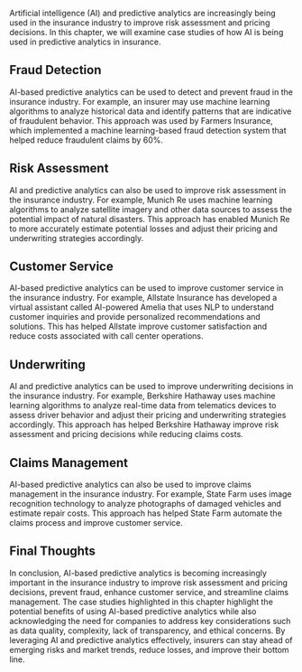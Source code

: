 
Artificial intelligence (AI) and predictive analytics are increasingly being used in the insurance industry to improve risk assessment and pricing decisions. In this chapter, we will examine case studies of how AI is being used in predictive analytics in insurance.

Fraud Detection
---------------

AI-based predictive analytics can be used to detect and prevent fraud in the insurance industry. For example, an insurer may use machine learning algorithms to analyze historical data and identify patterns that are indicative of fraudulent behavior. This approach was used by Farmers Insurance, which implemented a machine learning-based fraud detection system that helped reduce fraudulent claims by 60%.

Risk Assessment
---------------

AI and predictive analytics can also be used to improve risk assessment in the insurance industry. For example, Munich Re uses machine learning algorithms to analyze satellite imagery and other data sources to assess the potential impact of natural disasters. This approach has enabled Munich Re to more accurately estimate potential losses and adjust their pricing and underwriting strategies accordingly.

Customer Service
----------------

AI-based predictive analytics can be used to improve customer service in the insurance industry. For example, Allstate Insurance has developed a virtual assistant called AI-powered Amelia that uses NLP to understand customer inquiries and provide personalized recommendations and solutions. This has helped Allstate improve customer satisfaction and reduce costs associated with call center operations.

Underwriting
------------

AI and predictive analytics can be used to improve underwriting decisions in the insurance industry. For example, Berkshire Hathaway uses machine learning algorithms to analyze real-time data from telematics devices to assess driver behavior and adjust their pricing and underwriting strategies accordingly. This approach has helped Berkshire Hathaway improve risk assessment and pricing decisions while reducing claims costs.

Claims Management
-----------------

AI-based predictive analytics can also be used to improve claims management in the insurance industry. For example, State Farm uses image recognition technology to analyze photographs of damaged vehicles and estimate repair costs. This approach has helped State Farm automate the claims process and improve customer service.

Final Thoughts
--------------

In conclusion, AI-based predictive analytics is becoming increasingly important in the insurance industry to improve risk assessment and pricing decisions, prevent fraud, enhance customer service, and streamline claims management. The case studies highlighted in this chapter highlight the potential benefits of using AI-based predictive analytics while also acknowledging the need for companies to address key considerations such as data quality, complexity, lack of transparency, and ethical concerns. By leveraging AI and predictive analytics effectively, insurers can stay ahead of emerging risks and market trends, reduce losses, and improve their bottom line.
